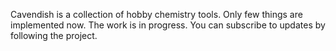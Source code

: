 Cavendish is a collection of hobby chemistry tools. Only few things are implemented now. The work is in progress. You can subscribe to updates by following the project.
